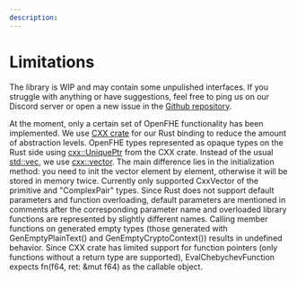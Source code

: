 ```yaml
---
description:
---
```




# Limitations
The library is WIP and may contain some unpulished interfaces. If you struggle with anything or have suggestions, feel free to ping us on our Discord server or open a new issue in the [Github repository](https://github.com/fairmath/openfhe-rs/tree/master). 

At the moment, only a certain set of OpenFHE functionality has been implemented.
We use [CXX crate](https://cxx.rs/) for our Rust binding to reduce the amount of abstraction levels.
OpenFHE types represented as opaque types on the Rust side using [cxx::UniquePtr](https://docs.rs/cxx/latest/cxx/struct.UniquePtr.html) from the CXX crate.
Instead of the usual [std::vec](https://doc.rust-lang.org/std/vec/), we use [cxx::vector](https://docs.rs/cxx/latest/cxx/struct.CxxVector.html).
The main difference lies in the initialization method: you need to init the vector element by element, otherwise it will be stored in memory twice.
Currently only supported CxxVector of the primitive and "ComplexPair" types.
Since Rust does not support default parameters and function overloading, default parameters are mentioned in comments after the
corresponding parameter name and overloaded library functions are represented by slightly different names.
Calling member functions on generated empty types (those generated with GenEmptyPlainText() and GenEmptyCryptoContext()) results in undefined behavior.
Since CXX crate has limited support for function pointers (only functions without a return type are supported), EvalChebychevFunction expects fn(f64, ret: &mut f64) as the callable object.
